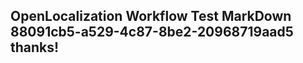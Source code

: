 <properties
ms.topic="hero-topic"
ms.test1="hero-topic"
ms.test2="test"/>

## OpenLocalization Workflow Test MarkDown 88091cb5-a529-4c87-8be2-20968719aad5 thanks!
